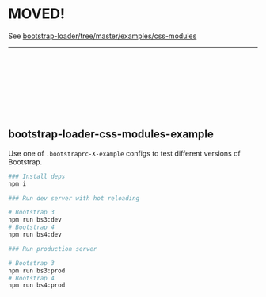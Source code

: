 # MOVED!

See [bootstrap-loader/tree/master/examples/css-modules](https://github.com/shakacode/bootstrap-loader/tree/master/examples/css-modules)

------------------------

<br/>
<br/>
<br/>
<br/>
<br/>
<br/>
<br/>

## bootstrap-loader-css-modules-example

Use one of `.bootstraprc-X-example` configs to test different versions of Bootstrap.

```bash
### Install deps
npm i

### Run dev server with hot reloading

# Bootstrap 3
npm run bs3:dev
# Bootstrap 4
npm run bs4:dev

### Run production server

# Bootstrap 3
npm run bs3:prod
# Bootstrap 4
npm run bs4:prod
```
